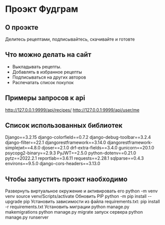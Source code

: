#  Проэкт Фудграм

## О проэкте

Делитесь рецептами, подписывайтесь, скачивайте и готовте


## Что можно делать на сайт

- Выкладывать рецепты.
- Добавлять в избранное рецепты
- Подписываться на других авторов
- Распечатать список покупок

## Примеры запросов к api

http://127.0.0.1:9999/api/recipes/
http://127.0.0.1:9999/api/user/me


## Список использованных библиотек

Django==3.2.15
django-colorfield==0.7.2
django-debug-toolbar==3.2.4
django-filter==22.1
djangorestframework==3.14.0
djangorestframework-simplejwt==4.8.0
djoser==2.1.0
drf-extra-fields==3.4.0
gunicorn==20.1.0
psycopg2-binary==2.9.3
PyJWT==2.5.0
python-dotenv==0.21.0
pytz==2022.2.1
reportlab==3.6.11
requests==2.28.1
sqlparse==0.4.3
environs==9.5.0
django-cors-headers==3.13.0


## Чтобы запустить проэкт наобходимо 

Развернуть виртуальное окружение и активировать его
python -m venv venv
source venv/Scripts/activate
Обновить PIP
python -m pip install --upgrade pip
Установить зависимости из файла requirements.txt:
pip install -r requirements.txt
Установить миграции
python manage.py makemigrations
python manage.py migrate
запуск сервера
python manage.py runserver




